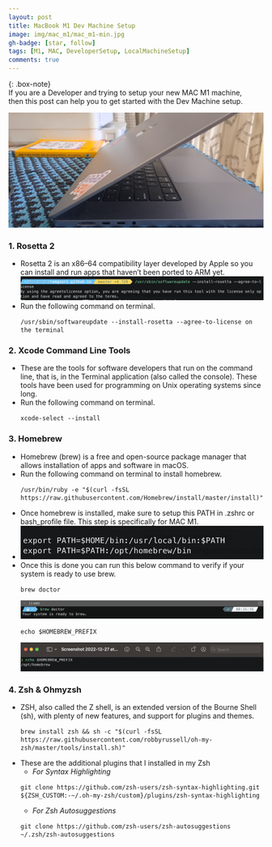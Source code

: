 ```yaml
---
layout: post
title: MacBook M1 Dev Machine Setup 
image: img/mac_m1/mac_m1-min.jpg
gh-badge: [star, follow]
tags: [M1, MAC, DeveloperSetup, LocalMachineSetup]
comments: true
---
```


{: .box-note}       
If you are a Developer and trying to setup your new MAC M1 machine,  
then this post can help you to get started with the Dev Machine setup.

![MAC-M1](../img/mac_m1/mac_title_image.jpg)

### 1. Rosetta 2 
* Rosetta 2 is an x86–64 compatibility layer developed by Apple so you can install and run apps that 
haven’t been ported to ARM yet.
![Rosetta2](../img/mac_m1/rosetta.png)
* Run the following command on terminal.
  ```shell
  /usr/sbin/softwareupdate --install-rosetta --agree-to-license on the terminal 
  ```

### 2. Xcode Command Line Tools
* These are the tools for software developers that run on the command line, that is, 
in the Terminal application (also called the console). These tools have been used for 
programming on Unix operating systems since long.
* Run the following command on terminal.
  ```shell
  xcode-select --install 
  ```

### 3. Homebrew
* Homebrew (brew) is a free and open-source package manager that allows installation of apps 
and software in macOS.
* Run the following command on terminal to install homebrew.
  ```shell
  /usr/bin/ruby -e "$(curl -fsSL https://raw.githubusercontent.com/Homebrew/install/master/install)"
  ```
* Once homebrew is installed, make sure to setup this PATH in .zshrc or bash_profile file. 
This step is specifically for MAC M1. 
* ![brew_path](../img/mac_m1/path_brew_zshrc.png)
* Once this is done you can run this below command to verify if your system is ready to use brew.
  ```shell
  brew doctor
  ```
  ![brew_doctor](../img/mac_m1/brew_doctor.png)
  ```shell
  echo $HOMEBREW_PREFIX
  ```
  ![Homebrew_Verify](../img/mac_m1/homebrew_verify.png)

### 4. Zsh & Ohmyzsh
* ZSH, also called the Z shell, is an extended version of the Bourne Shell (sh),
  with plenty of new features, and support for plugins and themes.
  ```shell
  brew install zsh && sh -c "$(curl -fsSL https://raw.githubusercontent.com/robbyrussell/oh-my-zsh/master/tools/install.sh)"
  ```
* These are the additional plugins that I installed in my Zsh
  * *For Syntax Highlighting*
  ```git
  git clone https://github.com/zsh-users/zsh-syntax-highlighting.git ${ZSH_CUSTOM:-~/.oh-my-zsh/custom}/plugins/zsh-syntax-highlighting
  ```  
  * *For Zsh Autosuggestions* 
  ```git
  git clone https://github.com/zsh-users/zsh-autosuggestions ~/.zsh/zsh-autosuggestions
  ```